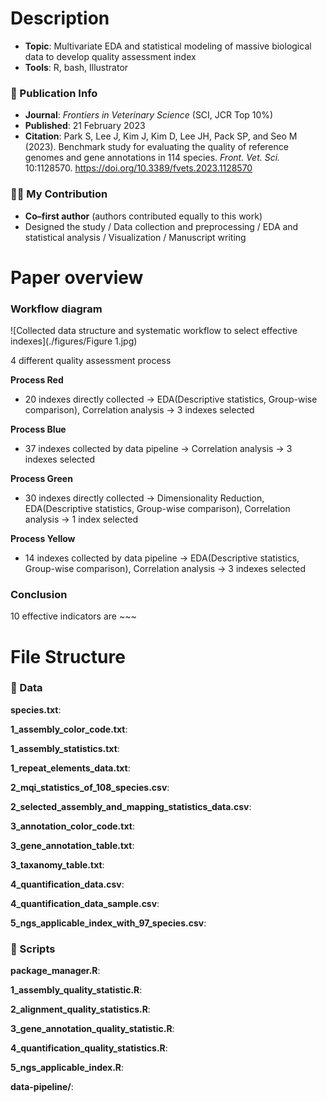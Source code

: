 # Description
- **Topic**: Multivariate EDA and statistical modeling of massive biological data to develop quality assessment index
- **Tools**: R, bash, Illustrator  

### 📄 Publication Info
- **Journal**: *Frontiers in Veterinary Science* (SCI, JCR Top 10%)  
- **Published**: 21 February 2023  
- **Citation**: Park S, Lee J, Kim J, Kim D, Lee JH, Pack SP, and Seo M (2023). Benchmark study for evaluating the quality of reference genomes and gene annotations in 114 species. *Front. Vet. Sci.* 10:1128570. https://doi.org/10.3389/fvets.2023.1128570  

### 🙋‍♂️ My Contribution
- **Co–first author** (authors contributed equally to this work)  
- Designed the study / Data collection and preprocessing / EDA and statistical analysis / Visualization / Manuscript writing

  
# Paper overview

### Workflow diagram

![Collected data structure and systematic workflow to select effective indexes](./figures/Figure 1.jpg)

4 different quality assessment process

**Process Red**
- 20 indexes directly collected  → EDA(Descriptive statistics, Group-wise comparison), Correlation analysis → 3 indexes selected

**Process Blue** 
- 37 indexes collected by data pipeline → Correlation analysis → 3 indexes selected

**Process Green** 
- 30 indexes directly collected → Dimensionality Reduction, EDA(Descriptive statistics, Group-wise comparison), Correlation analysis → 1 index selected

**Process Yellow** 
- 14 indexes collected by data pipeline → EDA(Descriptive statistics, Group-wise comparison), Correlation analysis → 3 indexes selected

### Conclusion
10 effective indicators are ~~~

# File Structure

### 📁 Data 
**species.txt**:

**1_assembly_color_code.txt**:

**1_assembly_statistics.txt**:

**1_repeat_elements_data.txt**:

**2_mqi_statistics_of_108_species.csv**:

**2_selected_assembly_and_mapping_statistics_data.csv**:

**3_annotation_color_code.txt**:

**3_gene_annotation_table.txt**:

**3_taxanomy_table.txt**:

**4_quantification_data.csv**:

**4_quantification_data_sample.csv**:

**5_ngs_applicable_index_with_97_species.csv**:




### 📑 Scripts
**package_manager.R**:

**1_assembly_quality_statistic.R**:

**2_alignment_quality_statistics.R**:

**3_gene_annotation_quality_statistic.R**:

**4_quantification_quality_statistics.R**:

**5_ngs_applicable_index.R**:

**data-pipeline/**:


